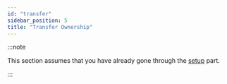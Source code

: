```yaml
---
id: "transfer"
sidebar_position: 5
title: "Transfer Ownership"
---
```


:::note

This section assumes that you have already gone through the [setup](/contracts/v2/guides/stream-management/setup) part.

:::
